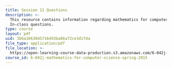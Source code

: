```yaml
---
title: Session 11 Questions
description: >-
  This resource contains information regarding mathematics for computer science:
  In-class questions.
type: course
layout: pdf
uid: 3b6a1663845716493ba86a72ce3d1fda
file_type: application/pdf
file_location: >-
  https://open-learning-course-data-production.s3.amazonaws.com/6-042j-mathematics-for-computer-science-spring-2015/3b6a1663845716493ba86a72ce3d1fda_MIT6_042JS15_cp11.pdf
course_id: 6-042j-mathematics-for-computer-science-spring-2015
---
```

